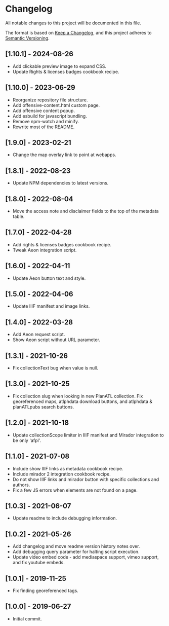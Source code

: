 # Changelog
All notable changes to this project will be documented in this file.

The format is based on [Keep a Changelog](https://keepachangelog.com/en/1.0.0/),
and this project adheres to [Semantic Versioning](https://semver.org/spec/v2.0.0.html).

## [1.10.1] - 2024-08-26
- Add clickable preview image to expand CSS.
- Update Rights & licenses badges cookbook recipe.

## [1.10.0] - 2023-06-29
- Reorganize repository file structure.
- Add offensive-content.html custom page.
- Add offensive content popup.
- Add esbuild for javascript bundling.
- Remove npm-watch and minify.
- Rewrite most of the README.

## [1.9.0] - 2023-02-21
- Change the map overlay link to point at webapps.

## [1.8.1] - 2022-08-23
- Update NPM dependencies to latest versions.

## [1.8.0] - 2022-08-04
- Move the access note and disclaimer fields to the top of the metadata table.

## [1.7.0] - 2022-04-28
- Add rights & licenses badges cookbook recipe.
- Tweak Aeon integration script.

## [1.6.0] - 2022-04-11
- Update Aeon button text and style.

## [1.5.0] - 2022-04-06
- Update IIIF manifest and image links.

## [1.4.0] - 2022-03-28
- Add Aeon request script.
- Show Aeon script without URL parameter.

## [1.3.1] - 2021-10-26
- Fix collectionText bug when value is null.

## [1.3.0] - 2021-10-25
- Fix collection slug when looking in new PlanATL collection. Fix georeferenced maps, atlphdata download buttons, and atlphdata & planATLpubs search buttons.

## [1.2.0] - 2021-10-18
- Update collectionScope limiter in IIIF manifest and Mirador integration to be only 'afpl'.

## [1.1.0] - 2021-07-08
- Include show IIIF links as metadata cookbook recipe.
- Include mirador 2 integration cookbook recipe.
- Do not show IIIF links and mirador button with specific collections and authors.
- Fix a few JS errors when elements are not found on a page.

## [1.0.3] - 2021-06-07
- Update readme to include debugging information.

## [1.0.2] - 2021-05-26
- Add changelog and move readme version history notes over.
- Add debugging query parameter for halting script execution.
- Update video embed code - add mediaspace support, vimeo support, and fix youtube embeds.

## [1.0.1] - 2019-11-25
- Fix finding georeferenced tags.

## [1.0.0] - 2019-06-27
- Initial commit.
